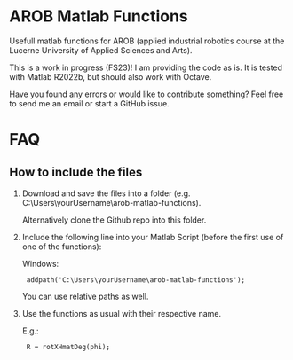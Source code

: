 # AROB Matlab Functions

Usefull matlab functions for AROB (applied industrial robotics course at the Lucerne University of Applied Sciences and Arts).

This is a work in progress (FS23)!
I am providing the code as is. It is tested with Matlab R2022b, but should also work with Octave.

Have you found any errors or would like to contribute something? Feel free to send me an email or start a GitHub issue.


# FAQ

## How to include the files
1. Download and save the files into a folder (e.g. C:\Users\yourUsername\arob-matlab-functions).
   
   Alternatively clone the Github repo into this folder.

2. Include the following line into your Matlab Script (before the first use of one of the  functions):
   
    Windows:

        addpath('C:\Users\yourUsername\arob-matlab-functions');

    You can use relative paths as well.

3. Use the functions as usual with their respective name.
   
   E.g.:

        R = rotXHmatDeg(phi);


